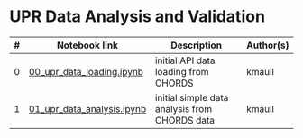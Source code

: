 # UPR Data Analysis and Validation


| # | Notebook link | Description | Author(s)  |
|---|---------------|-------------|-----------|
| 0 | [00_upr_data_loading.ipynb](./00_upr_data_loading.ipynb) |  initial API data loading from CHORDS | kmaull |
| 1 | [01_upr_data_analysis.ipynb](./01_upr_data_analysis.ipynb) | initial simple data analysis from CHORDS data | kmaull |